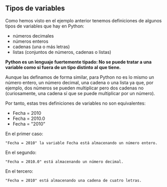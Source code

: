## Tipos de variables

Como hemos visto en el ejemplo anterior tenemos definiciones de algunos tipos de variables que hay en Python:

* números decimales
* números enteros
* cadenas (una o más letras)
* listas (conjuntos de números, cadenas o listas)

**Python es un lenguaje fuertemente tipado: No se puede tratar a una variable como si fuera de un tipo distinto al que tiene.**

Aunque las definamos de forma similar, para Python no es lo mismo un número entero, un número decimal, una cadena o una lista ya que, por ejemplo, dos números se pueden multiplicar pero dos cadenas no (curiosamente, una cadena sí que se puede multiplicar por un número).

Por tanto, estas tres definiciones de variables no son equivalentes:

* Fecha = 2010
* Fecha = 2010.0
* Fecha = "2010"

En el primer caso:

`"Fecha = 2010" la variable Fecha está almacenando un número entero.`

En el segundo:

`"Fecha = 2010.0" está almacenando un número decimal.`

En el tercero:

`"Fecha = 2010" está almacenando una cadena de cuatro letras.`

